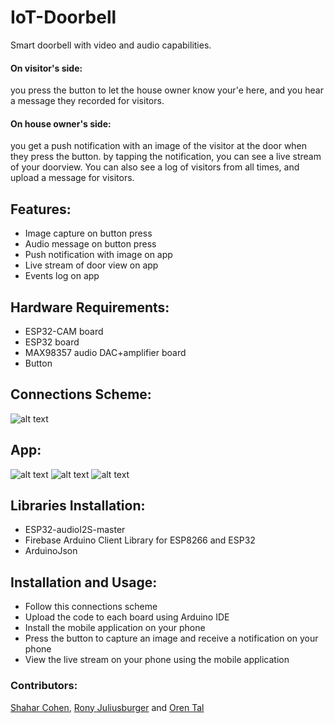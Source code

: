 # IoT-Doorbell
Smart doorbell with video and audio capabilities.

#### On visitor's side:
you press the button to let the house owner know your'e here, and you hear a message they recorded for visitors.
#### On house owner's side:
you get a push notification with an image of the visitor at the door when they press the button. by tapping the notification, you can see a live stream of your doorview. You can also see a log of visitors from all times, and upload a message for visitors.

## Features:
- Image capture on button press
- Audio message on button press
- Push notification with image on app
- Live stream of door view on app
- Events log on app

## Hardware Requirements:
- ESP32-CAM board
- ESP32 board
- MAX98357 audio DAC+amplifier board
- Button

## Connections Scheme:

![alt text](https://github.com/shaharcc/IoT-Doorbell/blob/master/scheme.jpg)

## App:
![alt text](https://github.com/shaharcc/IoT-Doorbell/blob/master/images/Home.jpg)
![alt text](https://github.com/shaharcc/IoT-Doorbell/blob/master/images/EventsLog.jpg)
![alt text](https://github.com/shaharcc/IoT-Doorbell/blob/master/images/Account.jpg)

## Libraries Installation:
- ESP32-audioI2S-master
- Firebase Arduino Client Library for ESP8266 and ESP32
- ArduinoJson

## Installation and Usage:
- Follow this connections scheme
- Upload the code to each board using Arduino IDE
- Install the mobile application on your phone
- Press the button to capture an image and receive a notification on your phone
- View the live stream on your phone using the mobile application


### Contributors:
[Shahar Cohen](https://github.com/shaharcc), [Rony Juliusburger](https://github.com/ronyju) and [Oren Tal](https://github.com/oren-tal)
